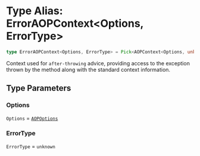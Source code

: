 # Type Alias: ErrorAOPContext\<Options, ErrorType\>

```ts
type ErrorAOPContext<Options, ErrorType> = Pick<AOPContext<Options, unknown, ErrorType>, "method" | "options" | "error">;
```

Context used for `after-throwing` advice, providing access to the
exception thrown by the method along with the standard context information.

## Type Parameters

### Options

`Options` = [`AOPOptions`](AOPOptions.md)

### ErrorType

`ErrorType` = `unknown`
